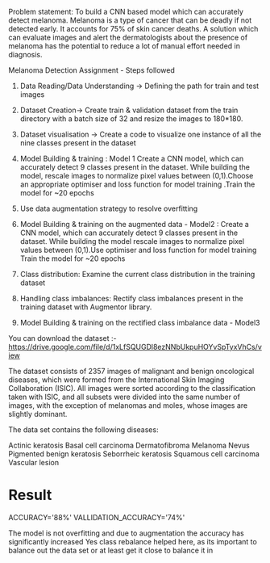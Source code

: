 Problem statement: To build a CNN based model which can accurately detect melanoma. Melanoma is a type of cancer that can be deadly if not detected early. It accounts for 75% of skin cancer deaths. A solution which can evaluate images and alert the dermatologists about the presence of melanoma has the potential to reduce a lot of manual effort needed in diagnosis.

Melanoma Detection Assignment - Steps followed
1. Data Reading/Data Understanding → Defining the path for train and test images
2. Dataset Creation→ Create train & validation dataset from the train directory with a batch size of 32 and resize the images to 180*180.
3. Dataset visualisation → Create a code to visualize one instance of all the nine classes present in the dataset
4. Model Building & training : Model 1
Create a CNN model, which can accurately detect 9 classes present in the dataset. While building the model, rescale images to normalize pixel values between (0,1).Choose an appropriate optimiser and loss function for model training .Train the model for ~20 epochs

5. Use data augmentation strategy to resolve overfitting
6. Model Building & training on the augmented data - Model2 :
Create a CNN model, which can accurately detect 9 classes present in the dataset. While building the model rescale images to normalize pixel values between (0,1).Use optimiser and loss function for model training Train the model for ~20 epochs

7. Class distribution: Examine the current class distribution in the training dataset
8. Handling class imbalances: Rectify class imbalances present in the training dataset with Augmentor library.
9. Model Building & training on the rectified class imbalance data - Model3

You can download the dataset :- https://drive.google.com/file/d/1xLfSQUGDl8ezNNbUkpuHOYvSpTyxVhCs/view

The dataset consists of 2357 images of malignant and benign oncological diseases, which were formed from the International Skin Imaging Collaboration (ISIC). All images were sorted according to the classification taken with ISIC, and all subsets were divided into the same number of images, with the exception of melanomas and moles, whose images are slightly dominant.


The data set contains the following diseases:

Actinic keratosis
Basal cell carcinoma
Dermatofibroma
Melanoma
Nevus
Pigmented benign keratosis
Seborrheic keratosis
Squamous cell carcinoma
Vascular lesion

# Result 
ACCURACY='88%'
VALLIDATION_ACCURACY='74%'

The model is not overfitting and due to augmentation the accuracy has significantly increased
Yes class rebalance helped here, as its important to balance out the data set or at least get it close to balance it in
